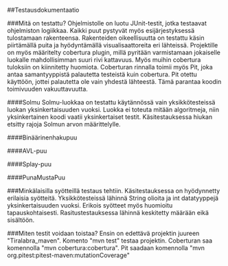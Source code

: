 ##Testausdokumentaatio

###Mitä on testattu?
Ohjelmistolle on luotu JUnit-testit, jotka testaavat ohjelmiston logiikkaa.
Kaikki puut pystyvät myös esijärjestyksessä tulostamaan rakenteensa. Rakenteiden oikeellisuutta 
on testattu käsin piirtämällä puita ja hyödyntämällä visualisaattoreita eri lähteissä.
Projektille on myös määritelty cobertura plugin, millä pyritään varmistamaan jokaiselle
luokalle mahdollisimman suuri rivi kattavuus. Myös muihin cobertura tuloksiin on kiinnitetty huomiota.
Coberturan rinnalla toimii myös Pit, joka antaa samantyyppistä palautetta testeistä
kuin cobertura. Pit otettu käyttöön, jottei palautetta ole vain yhdestä lähteestä.
Tämä parantaa koodin toimivuuden vakuuttavuutta.

####Solmu
Solmu-luokkaa on testattu käytännössä vain yksikkötesteissä luokan yksinkertaisuuden vuoksi.
Luokka ei toteuta mitään algoritmeja, niin yksinkertainen koodi vaatii yksinkertaiset testit.
Käsitestauksessa hiukan etsitty rajoja Solmun arvon määrittelylle.

####Binäärinenhakupuu

####AVL-puu

####Splay-puu

####PunaMustaPuu

###Minkälaisilla syötteillä testaus tehtiin.
Käsitestauksessa on hyödynnetty erilaisia syötteitä. Yksikkötesteissä lähinnä String olioita ja int datatyyppejä yksinkertaisuuden vuoksi.
Erikois syötteet myös huomioitu tapauskohtaisesti. Rasitustestauksessa lähinnä keskitetty
määrään eikä sisältöön.

###Miten testit voidaan toistaa?
Ensin on edettävä projektin juureen "Tiralabra_maven".
Komento "mvn test" testaa projektin. Coberturan saa komennolla "mvn cobertura:cobertura".
Pit saadaan komennolla "mvn org.pitest:pitest-maven:mutationCoverage"
